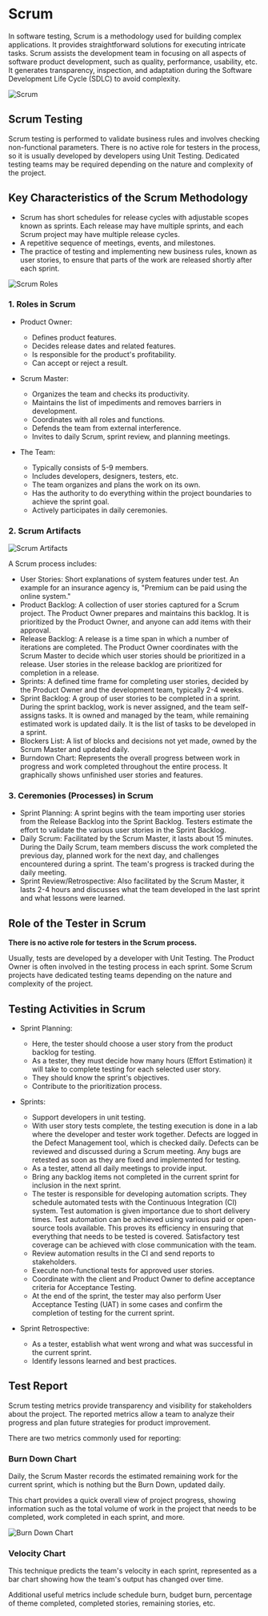 # Scrum

In software testing, Scrum is a methodology used for building complex applications. It provides straightforward solutions for executing intricate tasks. Scrum assists the development team in focusing on all aspects of software product development, such as quality, performance, usability, etc. It generates transparency, inspection, and adaptation during the Software Development Life Cycle (SDLC) to avoid complexity.

![Scrum](https://www.guru99.com/images/11-2014/agile_Processesv1_4.png)

## Scrum Testing

Scrum testing is performed to validate business rules and involves checking non-functional parameters. There is no active role for testers in the process, so it is usually developed by developers using Unit Testing. Dedicated testing teams may be required depending on the nature and complexity of the project.

## Key Characteristics of the Scrum Methodology

- Scrum has short schedules for release cycles with adjustable scopes known as sprints. Each release may have multiple sprints, and each Scrum project may have multiple release cycles.
- A repetitive sequence of meetings, events, and milestones.
- The practice of testing and implementing new business rules, known as user stories, to ensure that parts of the work are released shortly after each sprint.

![Scrum Roles](https://www.guru99.com/images/11-2014/112714_1232_ScrumTestin1.jpg)

### 1. Roles in Scrum

- Product Owner:
  - Defines product features.
  - Decides release dates and related features.
  - Is responsible for the product's profitability.
  - Can accept or reject a result.

- Scrum Master:
  - Organizes the team and checks its productivity.
  - Maintains the list of impediments and removes barriers in development.
  - Coordinates with all roles and functions.
  - Defends the team from external interference.
  - Invites to daily Scrum, sprint review, and planning meetings.

- The Team:
  - Typically consists of 5-9 members.
  - Includes developers, designers, testers, etc.
  - The team organizes and plans the work on its own.
  - Has the authority to do everything within the project boundaries to achieve the sprint goal.
  - Actively participates in daily ceremonies.

### 2. Scrum Artifacts

![Scrum Artifacts](https://www.guru99.com/images/2/scrum_testing_2.png)

A Scrum process includes:

- User Stories: Short explanations of system features under test. An example for an insurance agency is, "Premium can be paid using the online system."
- Product Backlog: A collection of user stories captured for a Scrum project. The Product Owner prepares and maintains this backlog. It is prioritized by the Product Owner, and anyone can add items with their approval.
- Release Backlog: A release is a time span in which a number of iterations are completed. The Product Owner coordinates with the Scrum Master to decide which user stories should be prioritized in a release. User stories in the release backlog are prioritized for completion in a release.
- Sprints: A defined time frame for completing user stories, decided by the Product Owner and the development team, typically 2-4 weeks.
- Sprint Backlog: A group of user stories to be completed in a sprint. During the sprint backlog, work is never assigned, and the team self-assigns tasks. It is owned and managed by the team, while remaining estimated work is updated daily. It is the list of tasks to be developed in a sprint.
- Blockers List: A list of blocks and decisions not yet made, owned by the Scrum Master and updated daily.
- Burndown Chart: Represents the overall progress between work in progress and work completed throughout the entire process. It graphically shows unfinished user stories and features.

### 3. Ceremonies (Processes) in Scrum

- Sprint Planning: A sprint begins with the team importing user stories from the Release Backlog into the Sprint Backlog. Testers estimate the effort to validate the various user stories in the Sprint Backlog.
- Daily Scrum: Facilitated by the Scrum Master, it lasts about 15 minutes. During the Daily Scrum, team members discuss the work completed the previous day, planned work for the next day, and challenges encountered during a sprint. The team's progress is tracked during the daily meeting.
- Sprint Review/Retrospective: Also facilitated by the Scrum Master, it lasts 2-4 hours and discusses what the team developed in the last sprint and what lessons were learned.

## Role of the Tester in Scrum

**There is no active role for testers in the Scrum process.**

Usually, tests are developed by a developer with Unit Testing. The Product Owner is often involved in the testing process in each sprint. Some Scrum projects have dedicated testing teams depending on the nature and complexity of the project.

## Testing Activities in Scrum

- Sprint Planning:
  - Here, the tester should choose a user story from the product backlog for testing.
  - As a tester, they must decide how many hours (Effort Estimation) it will take to complete testing for each selected user story.
  - They should know the sprint's objectives.
  - Contribute to the prioritization process.

- Sprints:
  - Support developers in unit testing.
  - With user story tests complete, the testing execution is done in a lab where the developer and tester work together. Defects are logged in the Defect Management tool, which is checked daily. Defects can be reviewed and discussed during a Scrum meeting. Any bugs are retested as soon as they are fixed and implemented for testing.
  - As a tester, attend all daily meetings to provide input.
  - Bring any backlog items not completed in the current sprint for inclusion in the next sprint.
  - The tester is responsible for developing automation scripts. They schedule automated tests with the Continuous Integration (CI) system. Test automation is given importance due to short delivery times. Test automation can be achieved using various paid or open-source tools available. This proves its efficiency in ensuring that everything that needs to be tested is covered. Satisfactory test coverage can be achieved with close communication with the team.
  - Review automation results in the CI and send reports to stakeholders.
  - Execute non-functional tests for approved user stories.
  - Coordinate with the client and Product Owner to define acceptance criteria for Acceptance Testing.
  - At the end of the sprint, the tester may also perform User Acceptance Testing (UAT) in some cases and confirm the completion of testing for the current sprint.

- Sprint Retrospective:
  - As a tester, establish what went wrong and what was successful in the current sprint.
  - Identify lessons learned and best practices.

## Test Report

Scrum testing metrics provide transparency and visibility for stakeholders about the project. The reported metrics allow a team to analyze their progress and plan future strategies for product improvement.

There are two metrics commonly used for reporting:

### Burn Down Chart

Daily, the Scrum Master records the estimated remaining work for the current sprint, which is nothing but the Burn Down, updated daily.

This chart provides a quick overall view of project progress, showing information such as the total volume of work in the project that needs to be completed, work completed in each sprint, and more.

![Burn Down Chart](https://www.guru99.com/images/11-2014/112714_1232_ScrumTestin4.jpg)

### Velocity Chart

This technique predicts the team's velocity in each sprint, represented as a bar chart showing how the team's output has changed over time.

Additional useful metrics include schedule burn, budget burn, percentage of theme completed, completed stories, remaining stories, etc.
